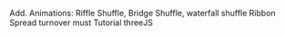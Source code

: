 Add. Animations: Riffle Shuffle, Bridge Shuffle, waterfall shuffle
Ribbon Spread turnover must
Tutorial threeJS

